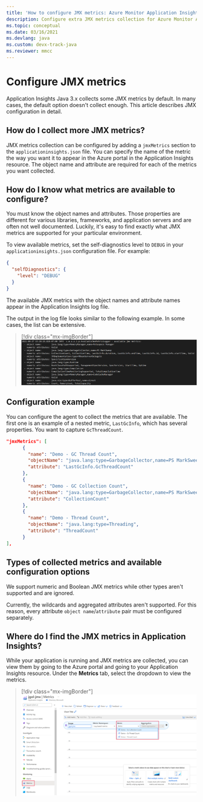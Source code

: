 ```yaml
---
title: 'How to configure JMX metrics: Azure Monitor Application Insights for Java'
description: Configure extra JMX metrics collection for Azure Monitor Application Insights Java agent.
ms.topic: conceptual
ms.date: 03/16/2021
ms.devlang: java
ms.custom: devx-track-java
ms.reviewer: mmcc
---
```


# Configure JMX metrics

Application Insights Java 3.x collects some JMX metrics by default. In many cases, the default option doesn't collect enough. This article describes JMX configuration in detail.

## How do I collect more JMX metrics?

JMX metrics collection can be configured by adding a `jmxMetrics` section to the `applicationinsights.json` file. You can specify the name of the metric the way you want it to appear in the Azure portal in the Application Insights resource. The object name and attribute are required for each of the metrics you want collected.

## How do I know what metrics are available to configure?

You must know the object names and attributes. Those properties are different for various libraries, frameworks, and application servers and are often not well documented. Luckily, it's easy to find exactly what JMX metrics are supported for your particular environment.

To view available metrics, set the self-diagnostics level to `DEBUG` in your `applicationinsights.json` configuration file. For example:

```json
{
  "selfDiagnostics": {
    "level": "DEBUG"
  }
}
```

The available JMX metrics with the object names and attribute names appear in the Application Insights log file.

The output in the log file looks similar to the following example. In some cases, the list can be extensive.
> [!div class="mx-imgBorder"]
> ![Screenshot that shows available JMX metrics in the log file.](media/java-ipa/jmx/available-mbeans.png)

## Configuration example

You can configure the agent to collect the metrics that are available. The first one is an example of a nested metric, `LastGcInfo`, which has several properties. You want to capture `GcThreadCount`.

```json
"jmxMetrics": [
      {
        "name": "Demo - GC Thread Count",
        "objectName": "java.lang:type=GarbageCollector,name=PS MarkSweep",
        "attribute": "LastGcInfo.GcThreadCount"
      },
      {
        "name": "Demo - GC Collection Count",
        "objectName": "java.lang:type=GarbageCollector,name=PS MarkSweep",
        "attribute": "CollectionCount"
      },
      {
        "name": "Demo - Thread Count",
        "objectName": "java.lang:type=Threading",
        "attribute": "ThreadCount"
      }
],
```

## Types of collected metrics and available configuration options

We support numeric and Boolean JMX metrics while other types aren't supported and are ignored.

Currently, the wildcards and aggregated attributes aren't supported. For this reason, every attribute `object name`/`attribute` pair must be configured separately.

## Where do I find the JMX metrics in Application Insights?

While your application is running and JMX metrics are collected, you can view them by going to the Azure portal and going to your Application Insights resource. Under the **Metrics** tab, select the dropdown to view the metrics.

> [!div class="mx-imgBorder"]
> ![Screenshot that shows the Metrics tab in the portal.](media/java-ipa/jmx/jmx-portal.png)
